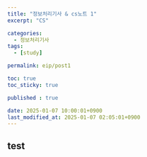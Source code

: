 ```yaml
---
title: "정보처리기사 & cs노트 1"
excerpt: "CS"

categories:
  - 정보처리기사
tags:
  - [study]

permalink: eip/post1

toc: true
toc_sticky: true

published : true

date: 2025-01-07 10:00:01+0900
last_modified_at: 2025-01-07 02:05:01+0900
---
```


## test